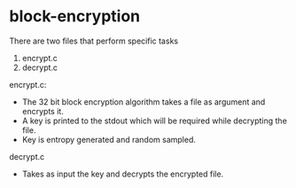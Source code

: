 # block-encryption
There are two files that perform specific tasks

1. encrypt.c
2. decrypt.c

encrypt.c:
- The 32 bit block encryption algorithm takes a file as argument and encrypts it. 
- A key is printed to the stdout which will be required while decrypting the file.
- Key is entropy generated and random sampled.

decrypt.c
- Takes as input the key and decrypts the encrypted file.
